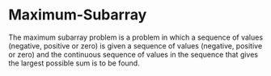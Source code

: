 # Maximum-Subarray
The maximum subarray problem is a problem in which a sequence of values (negative, positive or zero) is given a sequence of values (negative, positive or zero) and the continuous sequence of values in the sequence that gives the largest possible sum is to be found.
